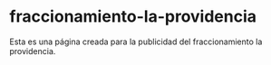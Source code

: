# fraccionamiento-la-providencia
Esta es una página creada para la publicidad del fraccionamiento la providencia.
